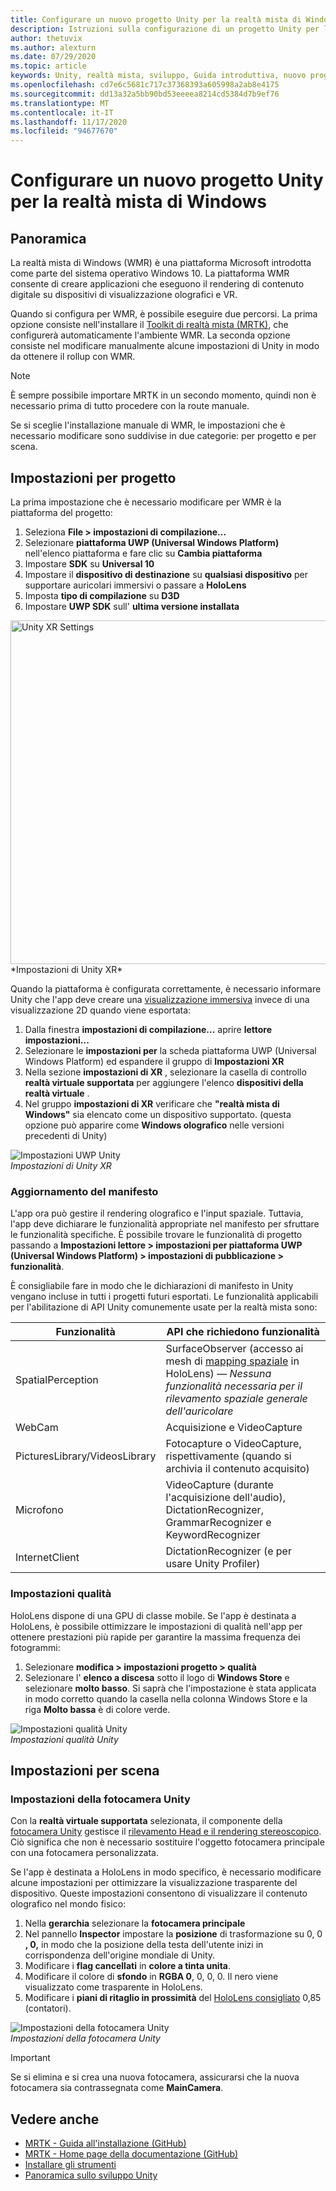```yaml
---
title: Configurare un nuovo progetto Unity per la realtà mista di Windows
description: Istruzioni sulla configurazione di un progetto Unity per la realtà mista di Windows
author: thetuvix
ms.author: alexturn
ms.date: 07/29/2020
ms.topic: article
keywords: Unity, realtà mista, sviluppo, Guida introduttiva, nuovo progetto, realtà mista di Windows, UWP, XR, prestazioni
ms.openlocfilehash: cd7e6c5681c717c37368393a605998a2ab8e4175
ms.sourcegitcommit: dd13a32a5bb90bd53eeeea8214cd5384d7b9ef76
ms.translationtype: MT
ms.contentlocale: it-IT
ms.lasthandoff: 11/17/2020
ms.locfileid: "94677670"
---
```

# <a name="configure-a-new-unity-project-for-windows-mixed-reality"></a>Configurare un nuovo progetto Unity per la realtà mista di Windows 

## <a name="overview"></a>Panoramica

La realtà mista di Windows (WMR) è una piattaforma Microsoft introdotta come parte del sistema operativo Windows 10. La piattaforma WMR consente di creare applicazioni che eseguono il rendering di contenuto digitale su dispositivi di visualizzazione olografici e VR.

Quando si configura per WMR, è possibile eseguire due percorsi. La prima opzione consiste nell'installare il [Toolkit di realtà mista (MRTK)](https://microsoft.github.io/MixedRealityToolkit-Unity/Documentation/Installation.html), che configurerà automaticamente l'ambiente WMR. La seconda opzione consiste nel modificare manualmente alcune impostazioni di Unity in modo da ottenere il rollup con WMR. 

> [!NOTE]
> È sempre possibile importare MRTK in un secondo momento, quindi non è necessario prima di tutto procedere con la route manuale.

Se si sceglie l'installazione manuale di WMR, le impostazioni che è necessario modificare sono suddivise in due categorie: per progetto e per scena.

## <a name="per-project-settings"></a>Impostazioni per progetto

La prima impostazione che è necessario modificare per WMR è la piattaforma del progetto: 
1. Seleziona **File > impostazioni di compilazione...**
2. Selezionare **piattaforma UWP (Universal Windows Platform)** nell'elenco piattaforma e fare clic su **Cambia piattaforma**
3. Impostare **SDK** su **Universal 10**
4. Impostare il **dispositivo di destinazione** su **qualsiasi dispositivo** per supportare auricolari immersivi o passare a **HoloLens**
5. Imposta **tipo di compilazione** su **D3D**
6. Impostare **UWP SDK** sull' **ultima versione installata**

<img src="images/unity-uwp-settings.png" width="550px" alt="Unity XR Settings">
*Impostazioni di Unity XR*

Quando la piattaforma è configurata correttamente, è necessario informare Unity che l'app deve creare una [visualizzazione immersiva](../../design/app-views.md) invece di una visualizzazione 2D quando viene esportata:
1. Dalla finestra **impostazioni di compilazione...** aprire **lettore impostazioni...**
2. Selezionare le **impostazioni per** la scheda piattaforma UWP (Universal Windows Platform) ed espandere il gruppo di **Impostazioni XR**
3. Nella sezione **impostazioni di XR** , selezionare la casella di controllo **realtà virtuale supportata** per aggiungere l'elenco **dispositivi della realtà virtuale** .
4. Nel gruppo **impostazioni di XR** verificare che **"realtà mista di Windows"** sia elencato come un dispositivo supportato. (questa opzione può apparire come **Windows olografico** nelle versioni precedenti di Unity)

![Impostazioni UWP Unity](images/xrsettings.png)<br>
*Impostazioni di Unity XR*

### <a name="updating-the-manifest"></a>Aggiornamento del manifesto

L'app ora può gestire il rendering olografico e l'input spaziale. Tuttavia, l'app deve dichiarare le funzionalità appropriate nel manifesto per sfruttare le funzionalità specifiche. È possibile trovare le funzionalità di progetto passando a **Impostazioni lettore > impostazioni per piattaforma UWP (Universal Windows Platform) > impostazioni di pubblicazione > funzionalità**. 

È consigliabile fare in modo che le dichiarazioni di manifesto in Unity vengano incluse in tutti i progetti futuri esportati. Le funzionalità applicabili per l'abilitazione di API Unity comunemente usate per la realtà mista sono:

|  Funzionalità  |  API che richiedono funzionalità | 
|----------|----------|
|  SpatialPerception  |  SurfaceObserver (accesso ai mesh di [mapping spaziale](../../design/spatial-mapping.md) in HoloLens) &mdash; *Nessuna funzionalità necessaria per il rilevamento spaziale generale dell'auricolare* | 
|  WebCam  |  Acquisizione e VideoCapture | 
|  PicturesLibrary/VideosLibrary  |  Fotocapture o VideoCapture, rispettivamente (quando si archivia il contenuto acquisito) | 
|  Microfono  |  VideoCapture (durante l'acquisizione dell'audio), DictationRecognizer, GrammarRecognizer e KeywordRecognizer | 
|  InternetClient  |  DictationRecognizer (e per usare Unity Profiler) | 

### <a name="quality-settings"></a>Impostazioni qualità

HoloLens dispone di una GPU di classe mobile. Se l'app è destinata a HoloLens, è possibile ottimizzare le impostazioni di qualità nell'app per ottenere prestazioni più rapide per garantire la massima frequenza dei fotogrammi:
1. Selezionare **modifica > impostazioni progetto > qualità**
2. Selezionare l' **elenco a discesa** sotto il logo di **Windows Store** e selezionare **molto basso**. Si saprà che l'impostazione è stata applicata in modo corretto quando la casella nella colonna Windows Store e la riga **Molto bassa** è di colore verde.

![Impostazioni qualità Unity](images/getting-started-unity-quality-settings.jpg)<br>
*Impostazioni qualità Unity*

## <a name="per-scene-settings"></a>Impostazioni per scena

### <a name="unity-camera-settings"></a>Impostazioni della fotocamera Unity

Con la **realtà virtuale supportata** selezionata, il componente della [fotocamera Unity](camera-in-unity.md) gestisce il [rilevamento Head e il rendering stereoscopico](../platform-capabilities-and-apis/rendering.md). Ciò significa che non è necessario sostituire l'oggetto fotocamera principale con una fotocamera personalizzata.

Se l'app è destinata a HoloLens in modo specifico, è necessario modificare alcune impostazioni per ottimizzare la visualizzazione trasparente del dispositivo. Queste impostazioni consentono di visualizzare il contenuto olografico nel mondo fisico:
1. Nella **gerarchia** selezionare la **fotocamera principale**
2. Nel pannello **Inspector** impostare la **posizione** di trasformazione su 0, 0 **, 0,** in modo che la posizione della testa dell'utente inizi in corrispondenza dell'origine mondiale di Unity.
3. Modificare i **flag cancellati** in **colore a tinta unita**.
4. Modificare il colore di **sfondo** in **RGBA 0**, 0, 0, 0. Il nero viene visualizzato come trasparente in HoloLens.
5. Modificare i **piani di ritaglio in prossimità** del [HoloLens consigliato](camera-in-unity.md#clip-planes) 0,85 (contatori).

![Impostazioni della fotocamera Unity](images/Unitycamerasettings.png)<br>
*Impostazioni della fotocamera Unity*

> [!IMPORTANT]
> Se si elimina e si crea una nuova fotocamera, assicurarsi che la nuova fotocamera sia contrassegnata come **MainCamera**.

## <a name="see-also"></a>Vedere anche
* [MRTK - Guida all'installazione (GitHub)](https://microsoft.github.io/MixedRealityToolkit-Unity/Documentation/Installation.html)
* [MRTK - Home page della documentazione (GitHub)](https://microsoft.github.io/MixedRealityToolkit-Unity/README.html)
* [Installare gli strumenti](../install-the-tools.md)
* [Panoramica sullo sviluppo Unity](unity-development-overview.md)
